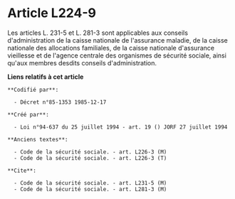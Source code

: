 # Article L224-9

Les articles L. 231-5 et L. 281-3 sont applicables aux conseils d'administration de la caisse nationale de l'assurance
maladie, de la caisse nationale des allocations familiales, de la caisse nationale d'assurance vieillesse et de l'agence
centrale des organismes de sécurité sociale, ainsi qu'aux membres desdits conseils d'administration.

**Liens relatifs à cet article**

	**Codifié par**:

	  - Décret n°85-1353 1985-12-17

	**Créé par**:

	  - Loi n°94-637 du 25 juillet 1994 - art. 19 () JORF 27 juillet 1994

	**Anciens textes**:

	  - Code de la sécurité sociale. - art. L226-3 (M)
	  - Code de la sécurité sociale. - art. L226-3 (T)

	**Cite**:

	  - Code de la sécurité sociale. - art. L231-5 (M)
	  - Code de la sécurité sociale. - art. L281-3 (M)
